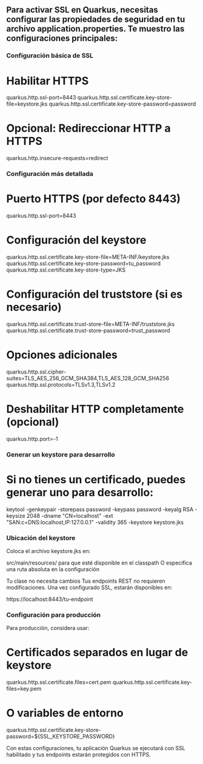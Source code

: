 ## Para activar SSL en Quarkus, necesitas configurar las propiedades de seguridad en tu archivo application.properties. Te muestro las configuraciones principales:

### Configuración básica de SSL
# Habilitar HTTPS
quarkus.http.ssl-port=8443
quarkus.http.ssl.certificate.key-store-file=keystore.jks
quarkus.http.ssl.certificate.key-store-password=password

# Opcional: Redireccionar HTTP a HTTPS
quarkus.http.insecure-requests=redirect

### Configuración más detallada

# Puerto HTTPS (por defecto 8443)
quarkus.http.ssl-port=8443

# Configuración del keystore
quarkus.http.ssl.certificate.key-store-file=META-INF/keystore.jks
quarkus.http.ssl.certificate.key-store-password=tu_password
quarkus.http.ssl.certificate.key-store-type=JKS

# Configuración del truststore (si es necesario)
quarkus.http.ssl.certificate.trust-store-file=META-INF/truststore.jks
quarkus.http.ssl.certificate.trust-store-password=trust_password

# Opciones adicionales
quarkus.http.ssl.cipher-suites=TLS_AES_256_GCM_SHA384,TLS_AES_128_GCM_SHA256
quarkus.http.ssl.protocols=TLSv1.3,TLSv1.2

# Deshabilitar HTTP completamente (opcional)
quarkus.http.port=-1

### Generar un keystore para desarrollo
# Si no tienes un certificado, puedes generar uno para desarrollo:

keytool -genkeypair -storepass password -keypass password -keyalg RSA -keysize 2048 -dname "CN=localhost" -ext "SAN:c=DNS:localhost,IP:127.0.0.1" -validity 365 -keystore keystore.jks

### Ubicación del keystore
Coloca el archivo keystore.jks en:

src/main/resources/ para que esté disponible en el classpath
O especifica una ruta absoluta en la configuración

Tu clase no necesita cambios
Tus endpoints REST no requieren modificaciones. Una vez configurado SSL, estarán disponibles en:

https://localhost:8443/tu-endpoint

### Configuración para producción
Para producción, considera usar:

# Certificados separados en lugar de keystore
quarkus.http.ssl.certificate.files=cert.pem
quarkus.http.ssl.certificate.key-files=key.pem

# O variables de entorno
quarkus.http.ssl.certificate.key-store-password=${SSL_KEYSTORE_PASSWORD}

Con estas configuraciones, tu aplicación Quarkus se ejecutará con SSL habilitado y tus endpoints estarán protegidos con HTTPS.

